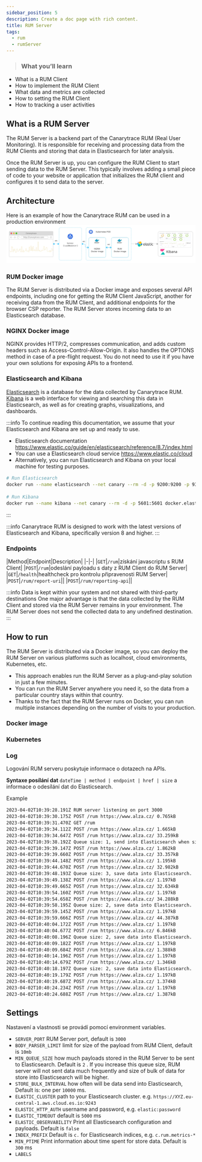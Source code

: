 ```yaml
---
sidebar_position: 5
description: Create a doc page with rich content.
title: RUM Server
tags:
  - rum
  - rumServer
---
```


> ### What you’ll learn
- What is a RUM Client
- How to implement the RUM Client
- What data and metrics are collected
- How to setting the RUM Client
- How to tracking a user activities


## What is a RUM Server
The RUM Server is a backend part of the Canarytrace RUM (Real User Monitoring). It is responsible for receiving and processing data from the RUM Clients and storing that data in Elasticsearch for later analysis.

Once the RUM Server is up, you can configure the RUM Client to start sending data to the RUM Server. This typically involves adding a small piece of code to your website or application that initializes the RUM client and configures it to send data to the server.

## Architecture

Here is an example of how the Canarytrace RUM can be used in a production environment
![Canartrace RUM Architecture](./assets/rum-architecture.webp)

### RUM Docker image

The RUM Server is distributed via a Docker image and exposes several API endpoints, including one for getting the RUM Client JavaScript, another for receiving data from the RUM Client, and additional endpoints for the browser CSP reporter. The RUM Server stores incoming data to an Elasticsearch database.

### NGINX Docker image

NGINX provides HTTP/2, compresses communication, and adds custom headers such as Access-Control-Allow-Origin. It also handles the OPTIONS method in case of a pre-flight request. You do not need to use it if you have your own solutions for exposing APIs to a frontend.

### Elasticsearch and Kibana

[Elasticsearch](https://www.elastic.co/elasticsearch/) is a database for the data collected by Canarytrace RUM. [Kibana](https://www.elastic.co/kibana/) is a web interface for viewing and searching this data in Elasticsearch, as well as for creating graphs, visualizations, and dashboards.

:::info
To continue reading this documentation, we assume that your Elasticsearch and Kibana are set up and ready to use.
- Elasticsearch documentation https://www.elastic.co/guide/en/elasticsearch/reference/8.7/index.html
- You can use a Elasticsearch cloud service https://www.elastic.co/cloud
- Alternatively, you can run Elasticsearch and Kibana on your local machine for testing purposes.
```bash title="Run Elasticsearch and Kibana in a Docker"
# Run Elasticsearch
docker run --name elasticsearch --net canary --rm -d -p 9200:9200 -p 9300:9300 -e "discovery.type=single-node" -e ES_SETTING_XPACK_SECURITY_ENABLED=false -e ES_SETTING_ACTION_DESTRUCTIVE__REQUIRES__NAME=false docker.elastic.co/elasticsearch/elasticsearch:8.4.1 bin/elasticsearch -Enetwork.host=0.0.0.0

# Run Kibana
docker run --name kibana --net canary --rm -d -p 5601:5601 docker.elastic.co/kibana/kibana:8.4.1
```
:::

:::info
Canarytrace RUM is designed to work with the latest versions of Elasticsearch and Kibana, specifically version 8 and higher.
:::

### Endpoints

|Method|Endpoint|Description|
|-|-|
|`GET`|`/rum`|získání javascriptu s RUM Client|
|`POST`|`/rum`|odeslání payloadu s daty z RUM Client do RUM Server|
|`GET`|`/health`|healthcheck pro kontrolu připravenosti RUM Server|
|`POST`|`/rum/report-uri`||
|`POST`|`/rum/reporting-api`||


:::info Data is kept within your system and not shared with third-party destinations
One major advantage is that the data collected by the RUM Client and stored via the RUM Server remains in your environment. The RUM Server does not send the collected data to any undefined destination.
:::

## How to run

The RUM Server is distributed via a Docker image, so you can deploy the RUM Server on various platforms such as localhost, cloud environments, Kubernetes, etc.
- This approach enables run the RUM Server as a plug-and-play solution in just a few minutes.
- You can run the RUM Server anywhere you need it, so the data from a particular country stays within that country.
- Thanks to the fact that the RUM Server runs on Docker, you can run multiple instances depending on the number of visits to your production.

### Docker image



### Kubernetes

### Log
Logování RUM serveru poskytuje informace o dotazech na APIs.

**Syntaxe posílání dat**
`dateTime | method | endpoint | href | size` a informace o odesílání dat do Elasticsearch. 

Example
```bash
2023-04-02T10:39:28.191Z RUM server listening on port 3000
2023-04-02T10:39:30.175Z POST /rum https://www.alza.cz/ 0.765kB
2023-04-02T10:39:31.470Z GET /rum  
2023-04-02T10:39:34.112Z POST /rum https://www.alza.cz/ 1.665kB
2023-04-02T10:39:34.647Z POST /rum https://www.alza.cz/ 33.259kB
2023-04-02T10:39:38.192Z Queue size: 1, send into Elasticsearch when size of queue is min. 2
2023-04-02T10:39:39.147Z POST /rum https://www.alza.cz/ 1.862kB
2023-04-02T10:39:39.660Z POST /rum https://www.alza.cz/ 33.357kB
2023-04-02T10:39:44.148Z POST /rum https://www.alza.cz/ 1.195kB
2023-04-02T10:39:44.670Z POST /rum https://www.alza.cz/ 32.982kB
2023-04-02T10:39:48.193Z Queue size: 3, save data into Elasticsearch.
2023-04-02T10:39:49.138Z POST /rum https://www.alza.cz/ 1.197kB
2023-04-02T10:39:49.665Z POST /rum https://www.alza.cz/ 32.634kB
2023-04-02T10:39:54.160Z POST /rum https://www.alza.cz/ 1.197kB
2023-04-02T10:39:54.658Z POST /rum https://www.alza.cz/ 34.288kB
2023-04-02T10:39:58.195Z Queue size: 2, save data into Elasticsearch.
2023-04-02T10:39:59.145Z POST /rum https://www.alza.cz/ 1.197kB
2023-04-02T10:39:59.666Z POST /rum https://www.alza.cz/ 44.387kB
2023-04-02T10:40:04.172Z POST /rum https://www.alza.cz/ 1.197kB
2023-04-02T10:40:04.677Z POST /rum https://www.alza.cz/ 6.846kB
2023-04-02T10:40:08.196Z Queue size: 2, save data into Elasticsearch.
2023-04-02T10:40:09.182Z POST /rum https://www.alza.cz/ 1.197kB
2023-04-02T10:40:09.684Z POST /rum https://www.alza.cz/ 1.388kB
2023-04-02T10:40:14.196Z POST /rum https://www.alza.cz/ 1.197kB
2023-04-02T10:40:14.679Z POST /rum https://www.alza.cz/ 1.346kB
2023-04-02T10:40:18.197Z Queue size: 2, save data into Elasticsearch.
2023-04-02T10:40:19.179Z POST /rum https://www.alza.cz/ 1.197kB
2023-04-02T10:40:19.687Z POST /rum https://www.alza.cz/ 1.374kB
2023-04-02T10:40:24.234Z POST /rum https://www.alza.cz/ 1.197kB
2023-04-02T10:40:24.688Z POST /rum https://www.alza.cz/ 1.387kB
```

## Settings
Nastavení a vlastnosti se provádí pomocí environment variables.

- `SERVER_PORT` RUM Server port, default is `3000`
- `BODY_PARSER_LIMIT` limit for size of the payload from RUM Client, default is `10mb`
- `MIN_QUEUE_SIZE` how much payloads stored in the RUM Server to be sent to Elasticsearch. Default is `2` . If you increase this queue size, RUM server will not sent data much frequently and size of bulk of data for store into Elasticsearch will be higher. 
- `STORE_BULK_INTERVAL` how often will be data send into Elasticsearch, Default is: one per `10000` ms.
- `ELASTIC_CLUSTER` path to your Elasticsearch cluster. e.g. `https://XYZ.eu-central-1.aws.cloud.es.io:9243`
- `ELASTIC_HTTP_AUTH` username and password, e.g. `elastic:password`
- `ELASTIC_TIMEOUT` default is `5000` ms
- `ELASTIC_OBSERVABILITY` Print all Elasticsearch configuration and payloads. Default is `false`
- `INDEX_PREFIX` Default is `c.` for Elasticsearch indices, e.g. `c.rum.metrics-*`
- `MIN_PTIME` Print information about time spent for store data. Default is `300` ms
- `LABELS`